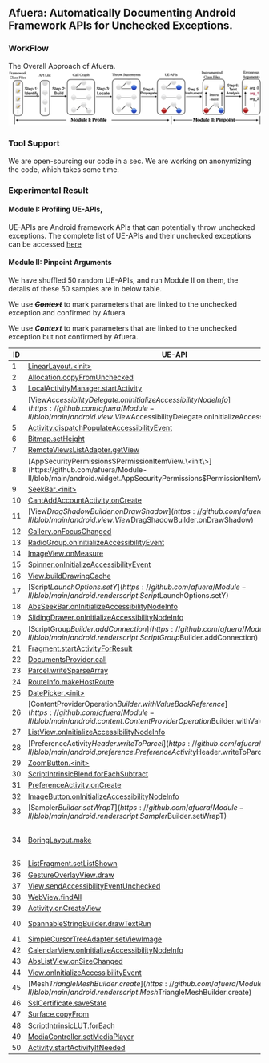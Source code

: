 ## Afuera: Automatically Documenting Android Framework APIs for Unchecked Exceptions.

### WorkFlow
   The Overall Approach of Afuera. 
              ![Afuera](workflow.png)
              
### Tool Support
We are open-sourcing our code in a sec. We are working on anonymizing the code, which takes some time.

### Experimental Result
#### Module I: Profiling UE-APIs,
UE-APIs are Android framework APIs that can potentially throw unchecked exceptions. The complete list of UE-APIs and their unchecked exceptions can be accessed [here](https://github.com/afuera/ue-api)
#### Module II: Pinpoint Arguments
We have shuffled 50 random UE-APIs, and run Module II on them, the details of these 50 samples are in below table.


We use ***~~Context~~*** to mark parameters that are linked to the unchecked exception and confirmed by Afuera.

We use ***Context*** to mark parameters that are linked to the unchecked exception but not confirmed by Afuera.

|ID|UE-API | Thrown Exception | Parameter List | Remark|
|--|--------|-----|-------|------|
|1|[LinearLayout.\<init\>](https://github.com/afuera/Module-II/blob/main/android.widget.LinearLayout.<init>)|IllegalArgumentException|***~~Context~~***, AttributeSet, int|TP|
|2|[Allocation.copyFromUnchecked](https://github.com/afuera/Module-II/blob/main/android.renderscript.Allocation.copyFromUnchecked)|RSIllegalArgumentException|int[]|TN|
|3|[LocalActivityManager.startActivity](https://github.com/afuera/Module-II/blob/main/android.app.LocalActivityManager.startActivity)|RuntimeException|***String***, Intent| FN  |
|4|[View$AccessibilityDelegate.onInitializeAccessibilityNodeInfo](https://github.com/afuera/Module-II/blob/main/android.view.View$AccessibilityDelegate.onInitializeAccessibilityNodeInfo)|IllegalStateException|View, AccessibilityNodeInfo| TN  |
|5|[Activity.dispatchPopulateAccessibilityEvent](https://github.com/afuera/Module-II/blob/main/android.app.Activity.dispatchPopulateAccessibilityEvent)|IllegalStateException|AccessibilityEvent| TN  |
|6|[Bitmap.setHeight](https://github.com/afuera/Module-II/blob/main/android.graphics.Bitmap.setHeight)|IllegalStateException|int| TN  |
|7|[RemoteViewsListAdapter.getView](https://github.com/afuera/Module-II/blob/main/android.widget.RemoteViewsListAdapter.getView)|RuntimeException|int, ***View***, ***ViewGroup***|  FN |
|8|[AppSecurityPermissions$PermissionItemView.\<init\>](https://github.com/afuera/Module-II/blob/main/android.widget.AppSecurityPermissions$PermissionItemView.<init>)|IllegalStateException|***~~Context~~***, AttributeSet|TP|
|9|[SeekBar.\<init\>](https://github.com/afuera/Module-II/blob/main/android.widget.SeekBar.<init>)|IllegalArgumentException|***~~Context~~***, AttributeSet, int|TP|
|10|[CantAddAccountActivity.onCreate](https://github.com/afuera/Module-II/blob/main/android.accounts.CantAddAccountActivity.onCreate)|IllegalStateException|Bundle| TN  |
|11|[View$DragShadowBuilder.onDrawShadow](https://github.com/afuera/Module-II/blob/main/android.view.View$DragShadowBuilder.onDrawShadow)|RuntimeException|Canvas| TN  |
|12|[Gallery.onFocusChanged](https://github.com/afuera/Module-II/blob/main/android.widget.Gallery.onFocusChanged)|IllegalArgumentException|boolean, int, Rect| TN  |
|13|[RadioGroup.onInitializeAccessibilityEvent](https://github.com/afuera/Module-II/blob/main/android.widget.RadioGroup.onInitializeAccessibilityEvent)|IllegalStateException|***~~AccessibilityEvent~~***, |TP|
|14|[ImageView.onMeasure](https://github.com/afuera/Module-II/blob/main/android.widget.ImageView.onMeasure)|NullPointerException|int, int|  TN |
|15|[Spinner.onInitializeAccessibilityEvent](https://github.com/afuera/Module-II/blob/main/android.widget.Spinner.onInitializeAccessibilityEvent)|IllegalStateException|***~~AccessibilityEvent~~***, |TP|
|16|[View.buildDrawingCache](https://github.com/afuera/Module-II/blob/main/android.view.View.buildDrawingCache)|IllegalStateException|boolean| TN  |
|17|[Script$LaunchOptions.setY](https://github.com/afuera/Module-II/blob/main/android.renderscript.Script$LaunchOptions.setY)|RSIllegalArgumentException|***~~int~~***, int|TP|
|18|[AbsSeekBar.onInitializeAccessibilityNodeInfo](https://github.com/afuera/Module-II/blob/main/android.widget.AbsSeekBar.onInitializeAccessibilityNodeInfo)|IllegalStateException|***AccessibilityNodeInfo***| FN  |
|19|[SlidingDrawer.onInitializeAccessibilityNodeInfo](https://github.com/afuera/Module-II/blob/main/android.widget.SlidingDrawer.onInitializeAccessibilityNodeInfo)|IllegalStateException|***~~AccessibilityNodeInfo~~***, |TP|
|20|[ScriptGroup$Builder.addConnection](https://github.com/afuera/Module-II/blob/main/android.renderscript.ScriptGroup$Builder.addConnection)|RSInvalidStateException|Type, ***Script$KernelID***, Script$FieldID| FN  |
|21|[Fragment.startActivityForResult](https://github.com/afuera/Module-II/blob/main/android.app.Fragment.startActivityForResult)|IllegalStateException|Intent, int|  TN |
|22|[DocumentsProvider.call](https://github.com/afuera/Module-II/blob/main/android.provider.DocumentsProvider.call)|UnsupportedOperationException|String, String, ***Bundle***| FN  |
|23|[Parcel.writeSparseArray](https://github.com/afuera/Module-II/blob/main/android.os.Parcel.writeSparseArray)|RuntimeException|***SparseArray***| FN  |
|24|[RouteInfo.makeHostRoute](https://github.com/afuera/Module-II/blob/main/android.net.RouteInfo.makeHostRoute)|IllegalArgumentException|***~~InetAddress~~***, InetAddress, String|TP|
|25|[DatePicker.\<init\>](https://github.com/afuera/Module-II/blob/main/android.widget.DatePicker.<init>)|IllegalArgumentException|Context| TN  |
|26|[ContentProviderOperation$Builder.withValueBackReference](https://github.com/afuera/Module-II/blob/main/android.content.ContentProviderOperation$Builder.withValueBackReference)|IllegalArgumentException|String, int| TN  |
|27|[ListView.onInitializeAccessibilityNodeInfo](https://github.com/afuera/Module-II/blob/main/android.widget.ListView.onInitializeAccessibilityNodeInfo)|IllegalStateException|***~~AccessibilityNodeInfo~~***, |TP|
|28|[PreferenceActivity$Header.writeToParcel](https://github.com/afuera/Module-II/blob/main/android.preference.PreferenceActivity$Header.writeToParcel)|RuntimeException|***Parcel***, int| FN  |
|29|[ZoomButton.\<init\>](https://github.com/afuera/Module-II/blob/main/android.widget.ZoomButton.<init>)|NullPointerException|***Context***| FN  |
|30|[ScriptIntrinsicBlend.forEachSubtract](https://github.com/afuera/Module-II/blob/main/android.renderscript.ScriptIntrinsicBlend.forEachSubtract)|RSIllegalArgumentException|Allocation, ***Allocation***| FN  |
|31|[PreferenceActivity.onCreate](https://github.com/afuera/Module-II/blob/main/android.preference.PreferenceActivity.onCreate)|IllegalArgumentException|Bundle| TN  |
|32|[ImageButton.onInitializeAccessibilityNodeInfo](https://github.com/afuera/Module-II/blob/main/android.widget.ImageButton.onInitializeAccessibilityNodeInfo)|IllegalStateException|***~~AccessibilityNodeInfo~~***, |TP|
|33|[Sampler$Builder.setWrapT](https://github.com/afuera/Module-II/blob/main/android.renderscript.Sampler$Builder.setWrapT)|IllegalArgumentException|***~~Sampler$Value~~***, |TP|
|34|[BoringLayout.make](https://github.com/afuera/Module-II/blob/main/android.text.BoringLayout.make)|IllegalArgumentException|CharSequence, TextPaint, int, Layout$Alignment, float, float, BoringLayout$Metrics, boolean, TextUtils$TruncateAt, int| TN  |
|35|[ListFragment.setListShown](https://github.com/afuera/Module-II/blob/main/android.app.ListFragment.setListShown)|RuntimeException|boolean|  TN |
|36|[GestureOverlayView.draw](https://github.com/afuera/Module-II/blob/main/android.gesture.GestureOverlayView.draw)|RuntimeException|Canvas|  TN |
|37|[View.sendAccessibilityEventUnchecked](https://github.com/afuera/Module-II/blob/main/android.view.View.sendAccessibilityEventUnchecked)|IllegalStateException|***AccessibilityEvent***| FN  |
|38|[WebView.findAll](https://github.com/afuera/Module-II/blob/main/android.webkit.WebView.findAll)|RuntimeException|String| TN  |
|39|[Activity.onCreateView](https://github.com/afuera/Module-II/blob/main/android.app.Activity.onCreateView)|SuperNotCalledException|View, String, Context, AttributeSet|  TN |
|40|[SpannableStringBuilder.drawTextRun](https://github.com/afuera/Module-II/blob/main/android.text.SpannableStringBuilder.drawTextRun)|IllegalArgumentException|Canvas, int, int, int, int, float, float, ***~~int~~***, Paint|TP|
|41|[SimpleCursorTreeAdapter.setViewImage](https://github.com/afuera/Module-II/blob/main/android.widget.SimpleCursorTreeAdapter.setViewImage)|IllegalArgumentException|ImageView, String| TN  |
|42|[CalendarView.onInitializeAccessibilityNodeInfo](https://github.com/afuera/Module-II/blob/main/android.widget.CalendarView.onInitializeAccessibilityNodeInfo)|IllegalStateException|***~~AccessibilityNodeInfo~~***, |TP|
|43|[AbsListView.onSizeChanged](https://github.com/afuera/Module-II/blob/main/android.widget.AbsListView.onSizeChanged)|IllegalStateException|int, int, int, int|TN   |
|44|[View.onInitializeAccessibilityEvent](https://github.com/afuera/Module-II/blob/main/android.view.View.onInitializeAccessibilityEvent)|IllegalStateException|***~~AccessibilityEvent~~***, |TP|
|45|[Mesh$TriangleMeshBuilder.create](https://github.com/afuera/Module-II/blob/main/android.renderscript.Mesh$TriangleMeshBuilder.create)|IllegalStateException|boolean| TN  |
|46|[SslCertificate.saveState](https://github.com/afuera/Module-II/blob/main/android.net.http.SslCertificate.saveState)|UnsupportedOperationException|SslCertificate| TN  |
|47|[Surface.copyFrom](https://github.com/afuera/Module-II/blob/main/android.view.Surface.copyFrom)|NullPointerException|***~~SurfaceControl~~***, |TP|
|48|[ScriptIntrinsicLUT.forEach](https://github.com/afuera/Module-II/blob/main/android.renderscript.ScriptIntrinsicLUT.forEach)|RSIllegalArgumentException|***Allocation***, Allocation| FN  |
|49|[MediaController.setMediaPlayer](https://github.com/afuera/Module-II/blob/main/android.widget.MediaController.setMediaPlayer)|NullPointerException|MediaController$MediaPlayerControl| TN  |
|50|[Activity.startActivityIfNeeded](https://github.com/afuera/Module-II/blob/main/android.app.Activity.startActivityIfNeeded)|ActivityNotFoundException|***~~Intent~~***, int, Bundle|TP|
